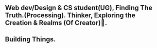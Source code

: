 ## Web dev/Design & CS student(UG), Finding The Truth.(Processing). Thinker, Exploring the Creation & Realms (Of Creator)🌴.
## Building Things.
